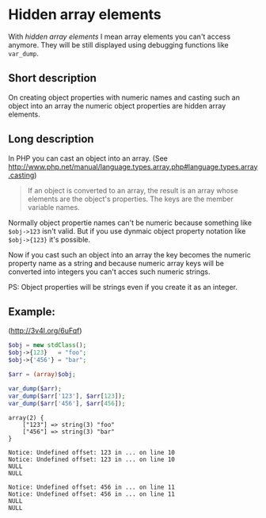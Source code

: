 Hidden array elements
=====================

With *hidden array elements* I mean array elements you can't access anymore.
They will be still displayed using debugging functions like `var_dump`.

Short description
-----------------

On creating object properties with numeric names and casting such an object into an array
the numeric object properties are hidden array elements.

Long description
----------------

In PHP you can cast an object into an array.
(See http://www.php.net/manual/language.types.array.php#language.types.array.casting)
> If an object is converted to an array, the result is an array whose elements are the
> object's properties. The keys are the member variable names.

Normally object propertie names can't be numeric because something like `$obj->123` isn't valid.
But if you use dynmaic object property notation like `$obj->{123}` it's possible.

Now if you cast such an object into an array the key becomes the numeric property name as a string
and because numeric array keys will be converted into integers you can't acces such numeric strings.

PS: Object properties will be strings even if you create it as an integer.

Example:
--------
(http://3v4l.org/6uFqf)

```php
$obj = new stdClass();
$obj->{123}   = "foo";
$obj->{'456'} = "bar";

$arr = (array)$obj;

var_dump($arr);
var_dump($arr['123'], $arr[123]);
var_dump($arr['456'], $arr[456]);
```

```
array(2) {
    ["123"] => string(3) "foo"
    ["456"] => string(3) "bar"
}

Notice: Undefined offset: 123 in ... on line 10
Notice: Undefined offset: 123 in ... on line 10
NULL
NULL

Notice: Undefined offset: 456 in ... on line 11
Notice: Undefined offset: 456 in ... on line 11
NULL
NULL
```
